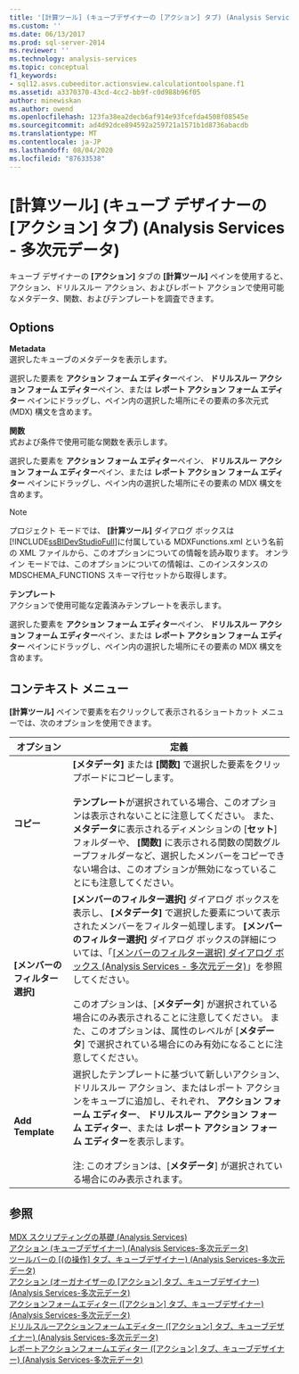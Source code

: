 ```yaml
---
title: '[計算ツール] (キューブデザイナーの [アクション] タブ) (Analysis Services 多次元データ) |Microsoft Docs'
ms.custom: ''
ms.date: 06/13/2017
ms.prod: sql-server-2014
ms.reviewer: ''
ms.technology: analysis-services
ms.topic: conceptual
f1_keywords:
- sql12.asvs.cubeeditor.actionsview.calculationtoolspane.f1
ms.assetid: a3370370-43cd-4cc2-bb9f-c0d988b96f05
author: minewiskan
ms.author: owend
ms.openlocfilehash: 123fa38ea2decb6af914e93fcefda4508f08545e
ms.sourcegitcommit: ad4d92dce894592a259721a1571b1d8736abacdb
ms.translationtype: MT
ms.contentlocale: ja-JP
ms.lasthandoff: 08/04/2020
ms.locfileid: "87633538"
---
```

# <a name="calculation-tools-actions-tab-cube-designer-analysis-services---multidimensional-data"></a>[計算ツール] (キューブ デザイナーの [アクション] タブ) (Analysis Services - 多次元データ)
  キューブ デザイナーの **[アクション]** タブの **[計算ツール]** ペインを使用すると、アクション、ドリルスルー アクション、およびレポート アクションで使用可能なメタデータ、関数、およびテンプレートを調査できます。  
  
## <a name="options"></a>Options  
 **Metadata**  
 選択したキューブのメタデータを表示します。  
  
 選択した要素を **アクション フォーム エディター**ペイン、 **ドリルスルー アクション フォーム エディター**ペイン、または **レポート アクション フォーム エディター** ペインにドラッグし、ペイン内の選択した場所にその要素の多次元式 (MDX) 構文を含めます。  
  
 **関数**  
 式および条件で使用可能な関数を表示します。  
  
 選択した要素を **アクション フォーム エディター**ペイン、 **ドリルスルー アクション フォーム エディター**ペイン、または **レポート アクション フォーム エディター** ペインにドラッグし、ペイン内の選択した場所にその要素の MDX 構文を含めます。  
  
> [!NOTE]  
>  プロジェクト モードでは、 **[計算ツール]** ダイアログ ボックスは [!INCLUDE[ssBIDevStudioFull](../includes/ssbidevstudiofull-md.md)]に付属している MDXFunctions.xml という名前の XML ファイルから、このオプションについての情報を読み取ります。 オンライン モードでは、このオプションについての情報は、このインスタンスの MDSCHEMA_FUNCTIONS スキーマ行セットから取得します。  
  
 **テンプレート**  
 アクションで使用可能な定義済みテンプレートを表示します。  
  
 選択した要素を **アクション フォーム エディター**ペイン、 **ドリルスルー アクション フォーム エディター**ペイン、または **レポート アクション フォーム エディター** ペインにドラッグし、ペイン内の選択した場所にその要素の MDX 構文を含めます。  
  
## <a name="context-menu"></a>コンテキスト メニュー  
 **[計算ツール]** ペインで要素を右クリックして表示されるショートカット メニューでは、次のオプションを使用できます。  
  
|オプション|定義|  
|------------|----------------|  
|**コピー**|**[メタデータ]** または **[関数]** で選択した要素をクリップボードにコピーします。<br /><br /> **テンプレート**が選択されている場合、このオプションは表示されないことに注意してください。 また、**メタデータ**に表示されるディメンションの [**セット**] フォルダーや、 **[関数]** に表示される関数の関数グループフォルダーなど、選択したメンバーをコピーできない場合は、このオプションが無効になっていることにも注意してください。|  
|**[メンバーのフィルター選択]**|**[メンバーのフィルター選択]** ダイアログ ボックスを表示し、 **[メタデータ]** で選択した要素について表示されたメンバーをフィルター処理します。 **[メンバーのフィルター選択]** ダイアログ ボックスの詳細については、「[[メンバーのフィルター選択] ダイアログ ボックス &#40;Analysis Services - 多次元データ&#41;](filter-members-dialog-box-analysis-services-multidimensional-data.md)」を参照してください。<br /><br /> このオプションは、[**メタデータ**] が選択されている場合にのみ表示されることに注意してください。 また、このオプションは、属性のレベルが [**メタデータ**] で選択されている場合にのみ有効になることに注意してください。|  
|**Add Template**|選択したテンプレートに基づいて新しいアクション、ドリルスルー アクション、またはレポート アクションをキューブに追加し、それぞれ、 **アクション フォーム エディター**、 **ドリルスルー アクション フォーム エディター**、または **レポート アクション フォーム エディター**を表示します。<br /><br /> 注: このオプションは、[**メタデータ**] が選択されている場合にのみ表示されます。|  
  
## <a name="see-also"></a>参照  
 [MDX スクリプティングの基礎 &#40;Analysis Services&#41;](multidimensional-models/mdx/mdx-scripting-fundamentals-analysis-services.md)   
 [アクション &#40;キューブデザイナー&#41; &#40;Analysis Services-多次元データ&#41;](actions-cube-designer-analysis-services-multidimensional-data.md)   
 [ツールバーの [&#40;の操作] タブ、キューブデザイナー&#41; &#40;Analysis Services-多次元データ&#41;](toolbar-actions-tab-cube-designer-analysis-services-multidimensional-data.md)   
 [アクション &#40;オーガナイザーの [アクション] タブ、キューブデザイナー&#41; &#40;Analysis Services-多次元データ&#41;](action-organizer-cube-designer-analysis-services-multidimensional-data.md)   
 [アクションフォームエディター &#40;[アクション] タブ、キューブデザイナー&#41; &#40;Analysis Services-多次元データ&#41;](action-form-editor-cube-designer-analysis-services-multidimensional-data.md)   
 [ドリルスルーアクションフォームエディター &#40;[アクション] タブ、キューブデザイナー&#41; &#40;Analysis Services-多次元データ&#41;](drillthrough-action-form-editor-cube-designer-analysis-services-multidimensional-data.md)   
 [レポートアクションフォームエディター &#40;[アクション] タブ、キューブデザイナー&#41; &#40;Analysis Services-多次元データ&#41;](report-action-form-editor-cube-designer-analysis-services-multidimensional-data.md)  
  
  
